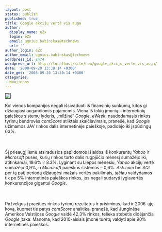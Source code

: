 ```yaml
---
layout: post
status: publish
published: true
title: Google akcijų vertė vis auga
author:
  display_name: eZx
  login: eZx
  email: ugnius.babinskas@technews
  url: ''
author_login: eZx
author_email: ugnius.babinskas@technews
wordpress_id: 2474
wordpress_url: http://localhost/site/new/google_akciju_verte_vis_auga/
date: '2008-09-20 13:30:14 +0300'
date_gmt: '2008-09-20 13:30:14 +0300'
categories:
- Naujienos
---
```

<div class="imgright"><img src="http://www.technews.lt/upl/Failai/google-monopoly.jpg" border="1"></div>
<p>Kol vienos kompanijos negali išsivaduoti iš finansinių sunkumų, kitos gi džiaugiasi augančiomis pajamomis. Viena iš tokių įmonių – internetinių paieškos sistemų lyderis, „milžinė“ <i>Google</i>. <i> eWeek</i>, naudodamasis rinkos tyrimų bendrovės <i>comScore</i> atliktais skaičiavimais, pranešė, kad <i>Google</i> užimamos JAV rinkos dalis internetinėje paieškoje, padidėjo iki įspūdingų 63%.<br />
<br><br />
<br>Šį prieaugį lėmė atsiradusios papildomos išlaidos iš konkurentų <i>Yahoo</i> ir <i>Microsoft</i> pusės, kurių rinkos torto dalis rugpjūčio mėnesį sumažėjo iki, atitinkamai, 19.6% ir 8.3%. Lyginant su Liepos mėnesiu, <i>Yahoo</i> akcijų vertė sumažėjo 0,9%, o <i>Microsoft</i> paieškos sistemos – 0,6%. <i>Ask.com</i> bei <i>AOL</i> per tą patį periodą džiaugėsi mažais vertės pakilimais, tačiau valdydamos tik po 5% internetinės paieškos rinkos, jos negali sudaryti lygiavertės konkurencijos gigantui <i>Google</i>.<br />
<br><br />
<br>Pažvelgus į praeities rinkos tyrimų rezultatus ir prisiminus, kad ir 2006-ųjų kovą, kuomet tie patys <i>comScore</i> analitikai pranešė, kad Junginėse Amerikos Valstijose <i>Google</i> valdė 42,3% rinkos, telieka stebėtis didėjančia <i>Google</i> įtaka. Manoma, kad 2010-aisiais įmonė turėtų valdyti apie 90% internetinės paieškos.<br />
<br><br />
<br><br />
<br></p>
